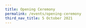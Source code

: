 ```yaml
---
title: Opening Ceremony
permalink: /events/opening-ceremony
third_nav_title: 5 October 2021
---
```

